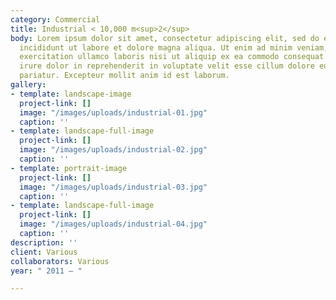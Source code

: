 ```yaml
---
category: Commercial
title: Industrial < 10,000 m<sup>2</sup>
body: Lorem ipsum dolor sit amet, consectetur adipiscing elit, sed do eiusmod tempor
  incididunt ut labore et dolore magna aliqua. Ut enim ad minim veniam, quis nostrud
  exercitation ullamco laboris nisi ut aliquip ex ea commodo consequat. Duis aute
  irure dolor in reprehenderit in voluptate velit esse cillum dolore eu fugiat nulla
  pariatur. Excepteur mollit anim id est laborum.
gallery:
- template: landscape-image
  project-link: []
  image: "/images/uploads/industrial-01.jpg"
  caption: ''
- template: landscape-full-image
  project-link: []
  image: "/images/uploads/industrial-02.jpg"
  caption: ''
- template: portrait-image
  project-link: []
  image: "/images/uploads/industrial-03.jpg"
  caption: ''
- template: landscape-full-image
  project-link: []
  image: "/images/uploads/industrial-04.jpg"
  caption: ''
description: ''
client: Various
collaborators: Various
year: " 2011 — "

---
```

